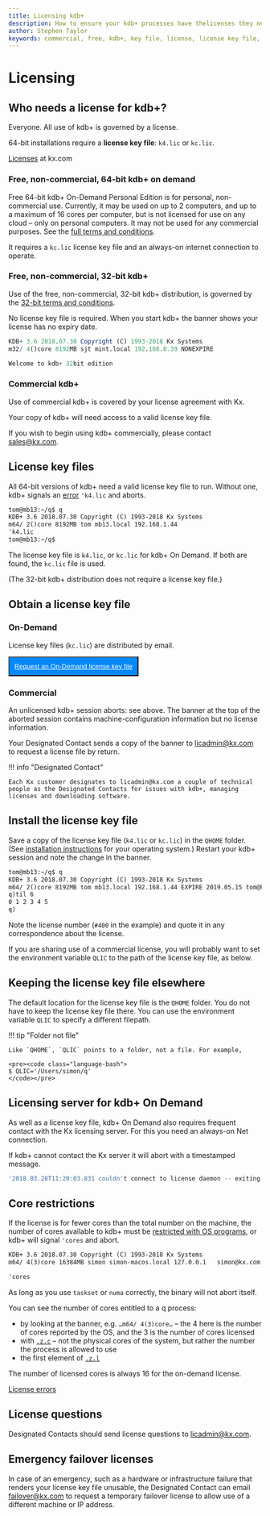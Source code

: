 ```yaml
---
title: Licensing kdb+
description: How to ensure your kdb+ processes have thelicenses they need.
author: Stephen Taylor
keywords: commercial, free, kdb+, key file, license, license key file, licensing, non-commercial, on-demand, q, qhome, qlic
---
```

# <i class="fas fa-certificate"></i> Licensing




## Who needs a license for kdb+?

Everyone. All use of kdb+ is governed by a license. 

64-bit installations require a **license key file**: `k4.lic` or `kc.lic`.

<i class="far fa-hand-point-right"></i> [Licenses](https://kx.com/connect-with-us/licenses/) at kx.com


### Free, non-commercial, 64-bit kdb+ on demand

Free 64-bit kdb+ On-Demand Personal Edition is for personal, non-commercial use. 
Currently, it may be used on up to 2 computers, and up to a maximum of 16 cores per computer, but is not licensed for use on any cloud – only on personal computers. 
It may not be used for any commercial purposes.
See the [full terms and conditions](https://ondemand.kx.com/). 

It requires a `kc.lic` license key file and an always-on internet connection to operate.


### Free, non-commercial, 32-bit kdb+

Use of the free, non-commercial, 32-bit kdb+ distribution, is governed by the [32-bit terms and conditions](https://kx.com/download/). 

No license key file is required.
When you start kdb+ the banner shows your license has no expiry date.

```q
KDB+ 3.6 2018.07.30 Copyright (C) 1993-2018 Kx Systems
m32/ 4()core 8192MB sjt mint.local 192.168.0.39 NONEXPIRE

Welcome to kdb+ 32bit edition
```


### Commercial kdb+

Use of commercial kdb+ is covered by your license agreement with Kx.

Your copy of kdb+ will need access to a valid license key file.

If you wish to begin using kdb+ commercially, please contact sales@kx.com.


## License key files

All 64-bit versions of kdb+ need a valid license key file to run.
Without one, kdb+ signals an [error](../basics/errors.md#license-errors) `'k4.lic` and aborts.

```txt
tom@mb13:~/q$ q
KDB+ 3.6 2018.07.30 Copyright (C) 1993-2018 Kx Systems
m64/ 2()core 8192MB tom mb13.local 192.168.1.44
'k4.lic
tom@mb13:~/q$ 
```

The license key file is `k4.lic`, or `kc.lic` for kdb+ On Demand.
If both are found, the `kc.lic` file is used.

(The 32-bit kdb+ distribution does not require a license key file.)


## Obtain a license key file

### On-Demand

License key files (`kc.lic`) are distributed by email. 

<button style="background: #0088ff; padding: 10px;" type="button">
    <a href="https://ondemand.kx.com/" style="color: white">
        <i class="fas fa-certificate"></i>
        Request an On-Demand license key file
    </a>
</button>


### Commercial

An unlicensed kdb+ session aborts: see above.
The banner at the top of the aborted session contains machine-configuration information but no license information. 

Your Designated Contact sends a copy of the banner to licadmin@kx.com to request a license file by return. 

!!! info "Designated Contact"

    Each Kx customer designates to licadmin@kx.com a couple of technical people as the Designated Contacts for issues with kdb+, managing licenses and downloading software. 


## Install the license key file

Save a copy of the license key file (`k4.lic` or `kc.lic`) in the `QHOME` folder. 
(See [installation instructions](install/index.md#install) for your operating system.) 
Restart your kdb+ session and note the change in the banner. 

```txt
tom@mb13:~/q$ q
KDB+ 3.6 2018.07.30 Copyright (C) 1993-2018 Kx Systems
m64/ 2()core 8192MB tom mb13.local 192.168.1.44 EXPIRE 2019.05.15 tom@kx.com #400
q)til 6
0 1 2 3 4 5
q)
```

Note the license number (`#400` in the example) and quote it in any correspondence about the license. 

If you are sharing use of a commercial license, you will probably want to set the environment variable `QLIC` to the path of the license key file, as below.


## Keeping the license key file elsewhere

The default location for the license key file is the `QHOME` folder. You do not have to keep the license key file there. You can use the environment variable `QLIC` to specify a different filepath.

!!! tip "Folder not file"

    Like `QHOME`, `QLIC` points to a folder, not a file. For example,

    <pre><code class="language-bash">
    $ QLIC='/Users/simon/q'
    </code></pre>


## Licensing server for kdb+ On Demand

As well as a license key file, kdb+ On Demand also requires frequent contact with the Kx licensing server. 
For this you need an always-on Net connection.

If kdb+ cannot contact the Kx server it will abort with a timestamped message.

```q
'2018.03.28T11:20:03.831 couldn't connect to license daemon -- exiting
```


## Core restrictions

If the license is for fewer cores than the total number on the machine, the number of cores available to kdb+ must be [restricted with OS programs](../kb/cpu-affinity.md), or kdb+ will signal `'cores` and abort.

```txt
KDB+ 3.6 2018.07.30 Copyright (C) 1993-2018 Kx Systems
m64/ 4(3)core 16384MB simon simon-macos.local 127.0.0.1   simon@kx.com #40000

'cores
```

As long as you use `taskset` or `numa` correctly, the binary will not abort itself.

You can see the number of cores entitled to a q process:

-   by looking at the banner, e.g. `…m64/ 4(3)core…` – the 4 here is the number of cores reported by the OS, and the 3 is the number of cores licensed 
-   with [`.z.c`](../ref/dotz.md#zc-cores) – not the physical cores of the system, but rather the number the process is allowed to use
-   the first element of [`.z.l`](../ref/dotz.md#zl-license) 

The number of licensed cores is always 16 for the on-demand license. 

<i class="far fa-hand-point-right"></i> [License errors](../basics/errors.md#license-errors)


## License questions

Designated Contacts should send license questions to licadmin@kx.com. 

## Emergency failover licenses

In case of an emergency, such as a hardware or infrastructure failure that renders your license key file unusable, the Designated Contact can email failover@kx.com to request a temporary failover license to allow use of a different machine or IP address. 

